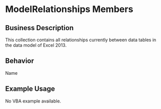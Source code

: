 # ModelRelationships Members

## Business Description
This collection contains all relationships currently between data tables in the data model of Excel 2013.

## Behavior
Name

## Example Usage
No VBA example available.
